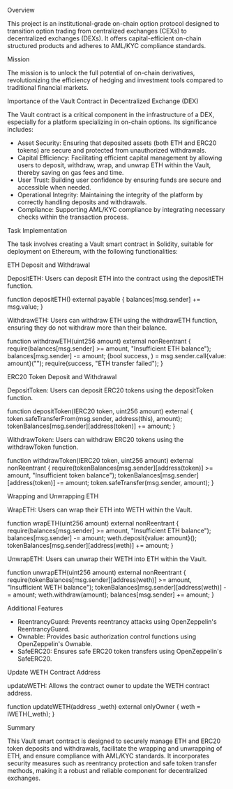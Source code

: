 Overview

This project is an institutional-grade on-chain option protocol designed to transition option trading from centralized exchanges (CEXs) to decentralized exchanges (DEXs). It offers capital-efficient on-chain structured products and adheres to AML/KYC compliance standards.

Mission

The mission is to unlock the full potential of on-chain derivatives, revolutionizing the efficiency of hedging and investment tools compared to traditional financial markets.

Importance of the Vault Contract in Decentralized Exchange (DEX)

The Vault contract is a critical component in the infrastructure of a DEX, especially for a platform specializing in on-chain options. Its significance includes:

- Asset Security: Ensuring that deposited assets (both ETH and ERC20 tokens) are secure and protected from unauthorized withdrawals.
- Capital Efficiency: Facilitating efficient capital management by allowing users to deposit, withdraw, wrap, and unwrap ETH within the Vault, thereby saving on gas fees and time.
- User Trust: Building user confidence by ensuring funds are secure and accessible when needed.
- Operational Integrity: Maintaining the integrity of the platform by correctly handling deposits and withdrawals.
- Compliance: Supporting AML/KYC compliance by integrating necessary checks within the transaction process.

Task Implementation

The task involves creating a Vault smart contract in Solidity, suitable for deployment on Ethereum, with the following functionalities:

ETH Deposit and Withdrawal

DepositETH: Users can deposit ETH into the contract using the depositETH function.

function depositETH() external payable {
    balances[msg.sender] += msg.value;
}

WithdrawETH: Users can withdraw ETH using the withdrawETH function, ensuring they do not withdraw more than their balance.

function withdrawETH(uint256 amount) external nonReentrant {
    require(balances[msg.sender] >= amount, "Insufficient ETH balance");
    balances[msg.sender] -= amount;
    (bool success, ) = msg.sender.call{value: amount}("");
    require(success, "ETH transfer failed");
}

ERC20 Token Deposit and Withdrawal

DepositToken: Users can deposit ERC20 tokens using the depositToken function.

function depositToken(IERC20 token, uint256 amount) external {
    token.safeTransferFrom(msg.sender, address(this), amount);
    tokenBalances[msg.sender][address(token)] += amount;
}

WithdrawToken: Users can withdraw ERC20 tokens using the withdrawToken function.

function withdrawToken(IERC20 token, uint256 amount) external nonReentrant {
    require(tokenBalances[msg.sender][address(token)] >= amount, "Insufficient token balance");
    tokenBalances[msg.sender][address(token)] -= amount;
    token.safeTransfer(msg.sender, amount);
}

Wrapping and Unwrapping ETH

WrapETH: Users can wrap their ETH into WETH within the Vault.

function wrapETH(uint256 amount) external nonReentrant {
    require(balances[msg.sender] >= amount, "Insufficient ETH balance");
    balances[msg.sender] -= amount;
    weth.deposit{value: amount}();
    tokenBalances[msg.sender][address(weth)] += amount;
}

UnwrapETH: Users can unwrap their WETH into ETH within the Vault.

function unwrapETH(uint256 amount) external nonReentrant {
    require(tokenBalances[msg.sender][address(weth)] >= amount, "Insufficient WETH balance");
    tokenBalances[msg.sender][address(weth)] -= amount;
    weth.withdraw(amount);
    balances[msg.sender] += amount;
}

Additional Features

- ReentrancyGuard: Prevents reentrancy attacks using OpenZeppelin's ReentrancyGuard.
- Ownable: Provides basic authorization control functions using OpenZeppelin's Ownable.
- SafeERC20: Ensures safe ERC20 token transfers using OpenZeppelin's SafeERC20.

Update WETH Contract Address

updateWETH: Allows the contract owner to update the WETH contract address.

function updateWETH(address _weth) external onlyOwner {
    weth = IWETH(_weth);
}

Summary

This Vault smart contract is designed to securely manage ETH and ERC20 token deposits and withdrawals, facilitate the wrapping and unwrapping of ETH, and ensure compliance with AML/KYC standards. It incorporates security measures such as reentrancy protection and safe token transfer methods, making it a robust and reliable component for decentralized exchanges.
